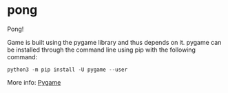 # pong
Pong!

Game is built using the pygame library and thus depends on it.
pygame can be installed through the command line using pip with the following command:

`python3 -m pip install -U pygame --user`

More info: [Pygame](https://www.pygame.org/wiki/GettingStarted)


